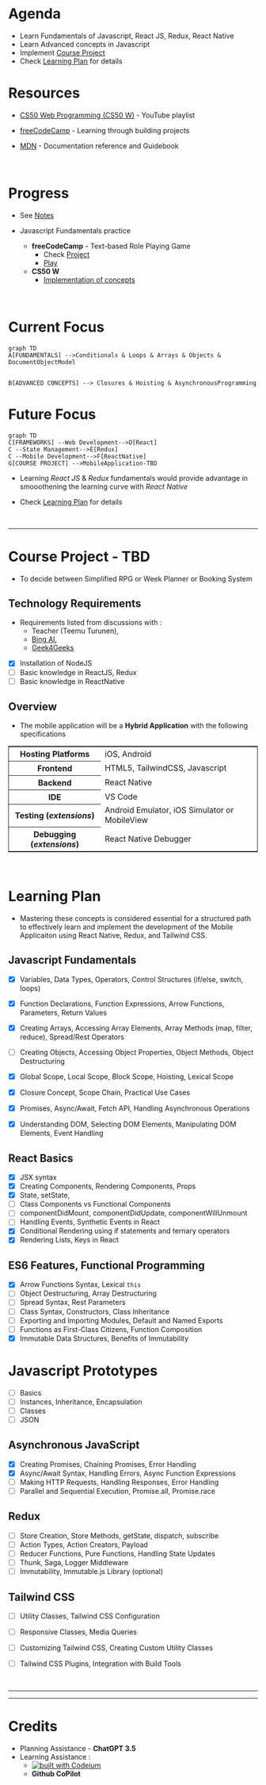 # Agenda
 - Learn Fundamentals of Javascript, React JS, Redux, React Native
 - Learn Advanced concepts in Javascript
 - Implement [Course Project](#course-project---tbd)
 - Check [Learning Plan](#learning-plan) for details

# Resources
- [CS50 Web Programming (CS50 W)](https://youtube.com/playlist?list=PLhQjrBD2T380xvFSUmToMMzERZ3qB5Ueu&si=fESzUI9mLIPKQBlQ) - YouTube playlist
- [freeCodeCamp](https://www.freecodecamp.org/learn/javascript-algorithms-and-data-structures-v8/) - Learning through building projects

- [MDN](https://developer.mozilla.org/en-US/docs/Web/JavaScript) - Documentation reference and Guidebook

<br>

# Progress
- See [Notes](NOTES.md)

- Javascript Fundamentals practice 
    - **freeCodeCamp** - Text-based Role Playing Game
        - Check [Project](https://github.com/prak112/DevSchool-Javascript/tree/text-rpg)
        - [Play](https://prak112.github.io/DevSchool-Javascript/)
    - **CS50 W** 
        - [Implementation of concepts](https://github.com/prak112/cs50-webdev/tree/main/javascript)


<br>

# Current Focus
```mermaid
graph TD
A[FUNDAMENTALS] -->Conditionals & Loops & Arrays & Objects & DocumentObjectModel


B[ADVANCED CONCEPTS] --> Closures & Hoisting & AsynchronousProgramming
```

# Future Focus
```mermaid
graph TD
C[FRAMEWORKS] --Web Development-->D[React]
C --State Management-->E[Redux]
C --Mobile Development-->F[ReactNative]
G[COURSE PROJECT] -->MobileApplication-TBD
```
- Learning *React JS* & *Redux* fundamentals would provide advantage in smooothening the learning curve with *React Native*

 - Check [Learning Plan](#learning-plan) for details


<br>
<hr>

# Course Project - TBD
- To decide between Simplified RPG or Week Planner or Booking System

## Technology Requirements
- Requirements listed from discussions with :
    -   Teacher (Teemu Turunen), 
    -   [Bing AI](https://sl.bing.net/dEhXls9KsqO), 
    -   [Geek4Geeks](https://www.geeksforgeeks.org/introduction-react-native/?ref=lbp)

- [X] Installation of NodeJS
- [ ] Basic knowledge in ReactJS, Redux
- [ ] Basic knowledge in ReactNative

## Overview
- The mobile application will be a **Hybrid Application** with the following specifications 

<table style="border: 1px solid; border-collapse: collapse;">
    <tr>
        <th>Hosting Platforms</th>
        <td>iOS, Android</td>
    </tr>
    <tr>
        <th>Frontend</th>
        <td>HTML5, TailwindCSS, Javascript</td>
    </tr>
    <tr>
        <th>Backend</th>
        <td>React Native</td>
    <tr>
    <tr>
        <th>IDE</th>
        <td>VS Code</td>
    </tr>
    <tr>
        <th>Testing (<i>extensions</i>)</th>
        <td>Android Emulator, iOS Simulator or MobileView</td>
    </tr>
    <tr>
        <th>Debugging (<i>extensions</i>)</th>
        <td>React Native Debugger</td>
    </tr>
</table>

<br>


# Learning Plan
- Mastering these concepts is considered essential for a structured path to effectively learn and implement the development of the Mobile Applicaiton using React Native, Redux, and Tailwind CSS.


## Javascript Fundamentals
- [X] Variables, Data Types, Operators, Control Structures (if/else, switch, loops)
- [X] Function Declarations, Function Expressions, Arrow Functions, Parameters, Return Values
- [X] Creating Arrays, Accessing Array Elements, Array Methods (map, filter, reduce), Spread/Rest Operators
- [ ] Creating Objects, Accessing Object Properties, Object Methods, Object Destructuring
- [X] Global Scope, Local Scope, Block Scope, Hoisting, Lexical Scope
- [X] Closure Concept, Scope Chain, Practical Use Cases
- [X] Promises, Async/Await, Fetch API, Handling Asynchronous Operations
- [X] Understanding DOM, Selecting DOM Elements, Manipulating DOM Elements, Event Handling


## React Basics
- [X] JSX syntax
- [X] Creating Components, Rendering Components, Props
- [X] State, setState, 
- [ ] Class Components vs Functional Components
- [ ] componentDidMount, componentDidUpdate, componentWillUnmount
- [ ] Handling Events, Synthetic Events in React
- [X] Conditional Rendering using if statements and ternary operators
- [X] Rendering Lists, Keys in React

## ES6 Features, Functional Programming
- [X] Arrow Functions Syntax, Lexical `this`
- [ ] Object Destructuring, Array Destructuring
- [ ] Spread Syntax, Rest Parameters
- [ ] Class Syntax, Constructors, Class Inheritance
- [ ] Exporting and Importing Modules, Default and Named Exports
- [ ] Functions as First-Class Citizens, Function Composition
- [X] Immutable Data Structures, Benefits of Immutability

# Javascript Prototypes
- [ ] Basics
- [ ] Instances, Inheritance, Encapsulation
- [ ] Classes
- [ ] JSON

## Asynchronous JavaScript
- [X] Creating Promises, Chaining Promises, Error Handling
- [X] Async/Await Syntax, Handling Errors, Async Function Expressions
- [ ] Making HTTP Requests, Handling Responses, Error Handling
- [ ] Parallel and Sequential Execution, Promise.all, Promise.race

## Redux
- [ ] Store Creation, Store Methods, getState, dispatch, subscribe
- [ ] Action Types, Action Creators, Payload
- [ ] Reducer Functions, Pure Functions, Handling State Updates
- [ ] Thunk, Saga, Logger Middleware
- [ ] Immutability, Immutable.js Library (optional)

## Tailwind CSS	
- [ ] Utility Classes, Tailwind CSS Configuration
- [ ] Responsive Classes, Media Queries
- [ ] Customizing Tailwind CSS, Creating Custom Utility Classes
- [ ] Tailwind CSS Plugins, Integration with Build Tools



<br>
<hr><hr>


# Credits
- Planning Assistance  - **ChatGPT 3.5**
- Learning Assistance :
    - [![built with Codeium](https://codeium.com/badges/main)](https://codeium.com)
    - **Github CoPilot**